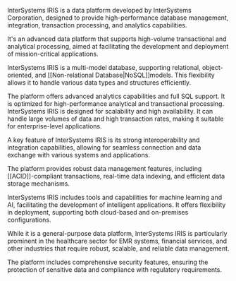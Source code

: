 InterSystems IRIS is a data platform developed by InterSystems Corporation, designed to provide high-performance database management, integration, transaction processing, and analytics capabilities. 

It's an advanced data platform that supports high-volume transactional and analytical processing, aimed at facilitating the development and deployment of mission-critical applications.

InterSystems IRIS is a multi-model database, supporting relational, object-oriented, and [[Non-relational Database|NoSQL]]models. This flexibility allows it to handle various data types and structures efficiently.

The platform offers advanced analytics capabilities and full SQL support. It is optimized for high-performance analytical and transactional processing. InterSystems IRIS is designed for scalability and high availability. It can handle large volumes of data and high transaction rates, making it suitable for enterprise-level applications.

A key feature of InterSystems IRIS is its strong interoperability and integration capabilities, allowing for seamless connection and data exchange with various systems and applications.

The platform provides robust data management features, including [[ACID]]-compliant transactions, real-time data indexing, and efficient data storage mechanisms.

InterSystems IRIS includes tools and capabilities for machine learning and AI, facilitating the development of intelligent applications. It offers flexibility in deployment, supporting both cloud-based and on-premises configurations.

While it is a general-purpose data platform, InterSystems IRIS is particularly prominent in the healthcare sector for EMR systems, financial services, and other industries that require robust, scalable, and reliable data management.

The platform includes comprehensive security features, ensuring the protection of sensitive data and compliance with regulatory requirements.